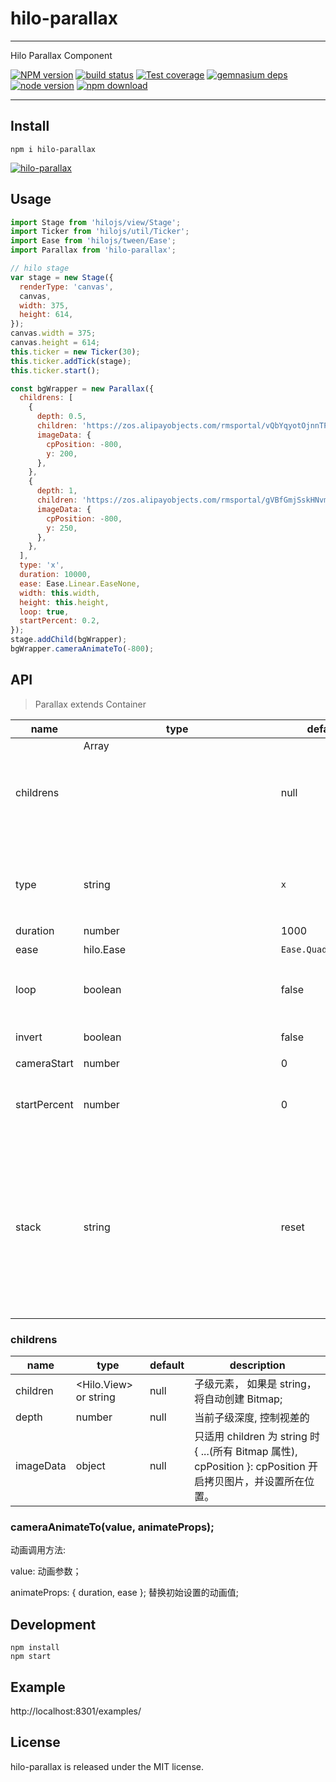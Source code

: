 # hilo-parallax
---

Hilo Parallax Component

[![NPM version][npm-image]][npm-url]
[![build status][travis-image]][travis-url]
[![Test coverage][coveralls-image]][coveralls-url]
[![gemnasium deps][gemnasium-image]][gemnasium-url]
[![node version][node-image]][node-url]
[![npm download][download-image]][download-url]

[npm-image]: http://img.shields.io/npm/v/hilo-parallax.svg?style=flat-square
[npm-url]: http://npmjs.org/package/hilo-parallax
[travis-image]: https://img.shields.io/travis/hilo-component/hilo-parallax.svg?style=flat-square
[travis-url]: https://travis-ci.org/hilo-component/hilo-parallax
[coveralls-image]: https://img.shields.io/coveralls/hilo-component/hilo-parallax.svg?style=flat-square
[coveralls-url]: https://coveralls.io/r/hilo-component/hilo-parallax?branch=master
[gemnasium-image]: http://img.shields.io/gemnasium/hilo-component/hilo-parallax.svg?style=flat-square
[gemnasium-url]: https://gemnasium.com/hilo-component/hilo-parallax
[node-image]: https://img.shields.io/badge/node.js-%3E=_0.10-green.svg?style=flat-square
[node-url]: http://nodejs.org/download/
[download-image]: https://img.shields.io/npm/dm/hilo-parallax.svg?style=flat-square
[download-url]: https://npmjs.org/package/hilo-parallax

---

## Install

```
npm i hilo-parallax
```

[![hilo-parallax](https://nodei.co/npm/hilo-parallax.png)](https://npmjs.org/package/hilo-parallax)


## Usage


```js
import Stage from 'hilojs/view/Stage';
import Ticker from 'hilojs/util/Ticker';
import Ease from 'hilojs/tween/Ease';
import Parallax from 'hilo-parallax';

// hilo stage
var stage = new Stage({
  renderType: 'canvas',
  canvas,
  width: 375,
  height: 614,
});
canvas.width = 375;
canvas.height = 614;
this.ticker = new Ticker(30);
this.ticker.addTick(stage);
this.ticker.start();

const bgWrapper = new Parallax({
  childrens: [
    {
      depth: 0.5,
      children: 'https://zos.alipayobjects.com/rmsportal/vQbYqyotOjnnTPfpjpzN.png',
      imageData: {
        cpPosition: -800,
        y: 200,
      },
    },
    {
      depth: 1,
      children: 'https://zos.alipayobjects.com/rmsportal/gVBfGmjSskHNvmScZMGm.png',
      imageData: {
        cpPosition: -800,
        y: 250,
      },
    },
  ],
  type: 'x',
  duration: 10000,
  ease: Ease.Linear.EaseNone,
  width: this.width,
  height: this.height,
  loop: true,
  startPercent: 0.2,
});
stage.addChild(bgWrapper);
bgWrapper.cameraAnimateTo(-800);
```

## API

> Parallax extends Container

| name      | type           | default | description    |
|-----------|----------------|---------|----------------|
| childrens |  Array<Object> | null    | parallax 的子级 |
| type      |  string        | `x`     | parallax 动画类型: `x`, `y`, `xy`; 如果为 `xy`, cameraAnimateTo 里的 value 可以为 { x, y };
| duration  |  number        | 1000    | 初始时间设定 |
| ease      |  hilo.Ease     | `Ease.Quad.EaseOut` | 动画缓动 |
| loop      |  boolean       | false   | 是否循环播放，注: 如果为 true, cameraAnimateTo 只能触发一次 |
| invert    |  boolean       | false   | loop 时, 第二遍是否反向播放 |
| cameraStart | number       |  0      | 镜头位置  |
| startPercent | number<float>  | 0    | 0 - 1 之间的百分比值； 开始显示镜头所在动画轴上的百分比 |
| stack       |  string      | reset   | type: `add`, `reset`; 两种方式；<br /> `add`: 为不结束前面一个动画，往动画队列里添加后面即将发生的动画， 为多轨动画， 比较耗性能; <br /> `reset`: 保持单个动画的运行，强制结束前面一个动画， 单轨动画。|

### childrens 

| name      | type           | default | description    |
|-----------|----------------|---------|----------------|
| children  | <Hilo.View> or string | null | 子级元素， 如果是 string， 将自动创建 Bitmap; |
| depth     |  number        | null    |  当前子级深度, 控制视差的 |
| imageData | object         |  null    | 只适用 children 为 string 时 { ...(所有 Bitmap 属性), cpPosition }: cpPosition 开启拷贝图片，并设置所在位置。 |

### cameraAnimateTo(value, animateProps);

动画调用方法:

value: 动画参数；

animateProps: { duration, ease }; 替换初始设置的动画值;

## Development

```
npm install
npm start
```

## Example

http://localhost:8301/examples/


## License

hilo-parallax is released under the MIT license.